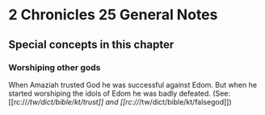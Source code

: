 # 2 Chronicles 25 General Notes
## Special concepts in this chapter

### Worshiping other gods

When Amaziah trusted God he was successful against Edom. But when he started worshiping the idols of Edom he was badly defeated. (See: [[rc://*/tw/dict/bible/kt/trust]] and [[rc://*/tw/dict/bible/kt/falsegod]])